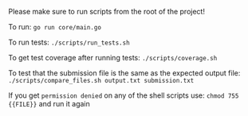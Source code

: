Please make sure to run scripts from the root of the project!

To run: `go run core/main.go`

To run tests: `./scripts/run_tests.sh`

To get test coverage after running tests: `./scripts/coverage.sh`

To test that the submission file is the same as the expected output file: `./scripts/compare_files.sh output.txt submission.txt`

If you get `permission denied` on any of the shell scripts use: `chmod 755 {{FILE}}` and run it again